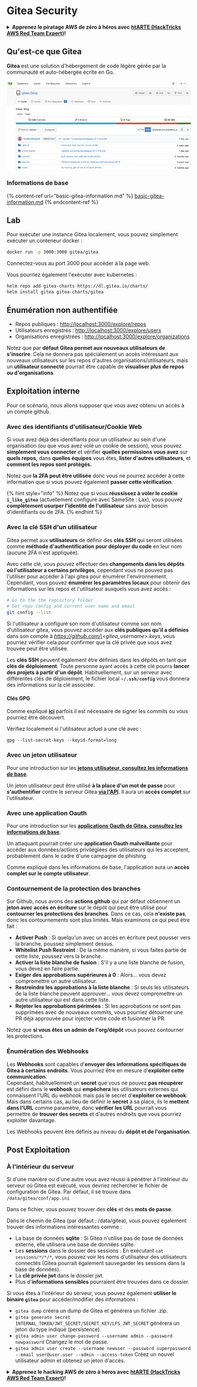 # Gitea Security

<details>

<summary><strong>Apprenez le piratage AWS de zéro à héros avec</strong> <a href="https://training.hacktricks.xyz/courses/arte"><strong>htARTE (HackTricks AWS Red Team Expert)</strong></a><strong>!</strong></summary>

Autres moyens de soutenir HackTricks :

* Si vous souhaitez voir votre **entreprise annoncée dans HackTricks** ou **télécharger HackTricks en PDF**, consultez les [**PLANS D'ABONNEMENT**](https://github.com/sponsors/carlospolop)!
* Obtenez le [**merchandising officiel PEASS & HackTricks**](https://peass.creator-spring.com)
* Découvrez [**La Famille PEASS**](https://opensea.io/collection/the-peass-family), notre collection d'[**NFTs**](https://opensea.io/collection/the-peass-family) exclusifs
* **Rejoignez le** 💬 [**groupe Discord**](https://discord.gg/hRep4RUj7f) ou le [**groupe telegram**](https://t.me/peass) ou **suivez** moi sur **Twitter** 🐦 [**@carlospolopm**](https://twitter.com/carlospolopm)**.**
* **Partagez vos astuces de piratage en soumettant des PR aux dépôts github** [**HackTricks**](https://github.com/carlospolop/hacktricks) et [**HackTricks Cloud**](https://github.com/carlospolop/hacktricks-cloud).

</details>

## Qu'est-ce que Gitea

**Gitea** est une solution d'hébergement de code légère gérée par la communauté et auto-hébergée écrite en Go.

![](<../../.gitbook/assets/image (5) (1) (1) (1) (1) (1).png>)

### Informations de base

{% content-ref url="basic-gitea-information.md" %}
[basic-gitea-information.md](basic-gitea-information.md)
{% endcontent-ref %}

## Lab

Pour exécuter une instance Gitea localement, vous pouvez simplement exécuter un conteneur docker :

```bash
docker run -p 3000:3000 gitea/gitea
```

Connectez-vous au port 3000 pour accéder à la page web.

Vous pourriez également l'exécuter avec kubernetes :

```
helm repo add gitea-charts https://dl.gitea.io/charts/
helm install gitea gitea-charts/gitea
```

## Énumération non authentifiée

* Repos publiques : [http://localhost:3000/explore/repos](http://localhost:3000/explore/repos)
* Utilisateurs enregistrés : [http://localhost:3000/explore/users](http://localhost:3000/explore/users)
* Organisations enregistrées : [http://localhost:3000/explore/organizations](http://localhost:3000/explore/organizations)

Notez que par **défaut Gitea permet aux nouveaux utilisateurs de s'inscrire**. Cela ne donnera pas spécialement un accès intéressant aux nouveaux utilisateurs sur les repos d'autres organisations/utilisateurs, mais un **utilisateur connecté** pourrait être capable de **visualiser plus de repos ou d'organisations**.

## Exploitation interne

Pour ce scénario, nous allons supposer que vous avez obtenu un accès à un compte github.

### Avec des identifiants d'utilisateur/Cookie Web

Si vous avez déjà des identifiants pour un utilisateur au sein d'une organisation (ou que vous avez volé un cookie de session), vous pouvez **simplement vous connecter** et vérifier **quelles permissions vous avez** sur **quels repos,** dans **quelles équipes** vous êtes, **lister d'autres utilisateurs**, et **comment les repos sont protégés.**

Notez que **la 2FA peut être utilisée** donc vous ne pourrez accéder à cette information que si vous pouvez également **passer cette vérification**.

{% hint style="info" %}
Notez que si vous **réussissez à voler le cookie `i_like_gitea`** (actuellement configuré avec SameSite : Lax), vous pouvez **complètement usurper l'identité de l'utilisateur** sans avoir besoin d'identifiants ou de 2FA.
{% endhint %}

### Avec la clé SSH d'un utilisateur

Gitea permet aux **utilisateurs** de définir des **clés SSH** qui seront utilisées comme **méthode d'authentification pour déployer du code** en leur nom (aucune 2FA n'est appliquée).

Avec cette clé, vous pouvez effectuer des **changements dans les dépôts où l'utilisateur a certains privilèges**, cependant vous ne pouvez pas l'utiliser pour accéder à l'api gitea pour énumérer l'environnement. Cependant, vous pouvez **énumérer les paramètres locaux** pour obtenir des informations sur les repos et l'utilisateur auxquels vous avez accès :

```bash
# Go to the the repository folder
# Get repo config and current user name and email
git config --list
```

Si l'utilisateur a configuré son nom d'utilisateur comme son nom d'utilisateur gitea, vous pouvez accéder aux **clés publiques qu'il a définies** dans son compte à _https://github.com/\<gitea\_username>.keys_, vous pourriez vérifier cela pour confirmer que la clé privée que vous avez trouvée peut être utilisée.

Les **clés SSH** peuvent également être définies dans les dépôts en tant que **clés de déploiement**. Toute personne ayant accès à cette clé pourra **lancer des projets à partir d'un dépôt**. Habituellement, sur un serveur avec différentes clés de déploiement, le fichier local **`~/.ssh/config`** vous donnera des informations sur la clé associée.

#### Clés GPG

Comme expliqué [**ici**](https://github.com/carlospolop/hacktricks-cloud/blob/fr/pentesting-ci-cd/gitea-security/broken-reference/README.md) parfois il est nécessaire de signer les commits ou vous pourriez être découvert.

Vérifiez localement si l'utilisateur actuel a une clé avec :

```shell
gpg --list-secret-keys --keyid-format=long
```

### Avec un jeton utilisateur

Pour une introduction sur les [**jetons utilisateur, consultez les informations de base**](basic-gitea-information.md#personal-access-tokens).

Un jeton utilisateur peut être utilisé **à la place d'un mot de passe** pour **s'authentifier** contre le serveur Gitea [**via l'API**](https://try.gitea.io/api/swagger#/). Il aura un **accès complet** sur l'utilisateur.

### Avec une application Oauth

Pour une introduction sur les [**applications Oauth de Gitea, consultez les informations de base**](./#with-oauth-application).

Un attaquant pourrait créer une **application Oauth malveillante** pour accéder aux données/actions privilégiées des utilisateurs qui les acceptent, probablement dans le cadre d'une campagne de phishing.

Comme expliqué dans les informations de base, l'application aura un **accès complet sur le compte utilisateur**.

### Contournement de la protection des branches

Sur Github, nous avons des **actions github** qui par défaut obtiennent un **jeton avec accès en écriture** sur le dépôt qui peut être utilisé pour **contourner les protections des branches**. Dans ce cas, cela **n'existe pas**, donc les contournements sont plus limités. Mais examinons ce qui peut être fait :

* **Activer Push** : Si quelqu'un avec un accès en écriture peut pousser vers la branche, poussez simplement dessus.
* **Whitelist Push Restreint** : De la même manière, si vous faites partie de cette liste, poussez vers la branche.
* **Activer la liste blanche de fusion** : S'il y a une liste blanche de fusion, vous devez en faire partie.
* **Exiger des approbations supérieures à 0** : Alors... vous devez compromettre un autre utilisateur.
* **Restreindre les approbations à la liste blanche** : Si seuls les utilisateurs de la liste blanche peuvent approuver... vous devez compromettre un autre utilisateur qui est dans cette liste.
* **Rejeter les approbations périmées** : Si les approbations ne sont pas supprimées avec de nouveaux commits, vous pourriez détourner une PR déjà approuvée pour injecter votre code et fusionner la PR.

Notez que **si vous êtes un admin de l'org/dépôt** vous pouvez contourner les protections.

### Énumération des Webhooks

Les **Webhooks** sont capables d'**envoyer des informations spécifiques de Gitea à certains endroits**. Vous pourriez être en mesure d'**exploiter cette communication**.\
Cependant, habituellement un **secret** que vous ne pouvez **pas récupérer** est défini dans le **webhook** qui **empêchera** les utilisateurs externes qui connaissent l'URL du webhook mais pas le secret d'**exploiter ce webhook**.\
Mais dans certains cas, au lieu de définir le **secret** à sa place, ils le **mettent dans l'URL** comme paramètre, donc **vérifier les URL** pourrait vous permettre de **trouver des secrets** et d'autres endroits que vous pourriez exploiter davantage.

Les Webhooks peuvent être définis au niveau du **dépôt et de l'organisation**.

## Post Exploitation

### À l'intérieur du serveur

Si d'une manière ou d'une autre vous avez réussi à pénétrer à l'intérieur du serveur où Gitea est exécuté, vous devriez rechercher le fichier de configuration de Gitea. Par défaut, il se trouve dans `/data/gitea/conf/app.ini`

Dans ce fichier, vous pouvez trouver des **clés** et des **mots de passe**.

Dans le chemin de Gitea (par défaut : /data/gitea), vous pouvez également trouver des informations intéressantes comme :

* La base de données **sqlite** : Si Gitea n'utilise pas de base de données externe, elle utilisera une base de données sqlite.
* Les **sessions** dans le dossier des sessions : En exécutant `cat sessions/*/*/*`, vous pouvez voir les noms d'utilisateur des utilisateurs connectés (Gitea pourrait également sauvegarder les sessions dans la base de données).
* La **clé privée jwt** dans le dossier jwt.
* Plus d'**informations sensibles** pourraient être trouvées dans ce dossier.

Si vous êtes à l'intérieur du serveur, vous pouvez également **utiliser le binaire `gitea`** pour accéder/modifier des informations :

* `gitea dump` créera un dump de Gitea et générera un fichier .zip.
* `gitea generate secret INTERNAL_TOKEN/JWT_SECRET/SECRET_KEY/LFS_JWT_SECRET` générera un jeton du type indiqué (persistence).
* `gitea admin user change-password --username admin --password newpassword` Changez le mot de passe.
* `gitea admin user create --username newuser --password superpassword --email user@user.user --admin --access-token` Créez un nouvel utilisateur admin et obtenez un jeton d'accès.

<details>

<summary><strong>Apprenez le hacking AWS de zéro à héros avec</strong> <a href="https://training.hacktricks.xyz/courses/arte"><strong>htARTE (HackTricks AWS Red Team Expert)</strong></a><strong>!</strong></summary>

Autres moyens de soutenir HackTricks :

* Si vous souhaitez voir votre **entreprise annoncée dans HackTricks** ou **télécharger HackTricks en PDF**, consultez les [**PLANS D'ABONNEMENT**](https://github.com/sponsors/carlospolop)!
* Obtenez le [**merchandising officiel PEASS & HackTricks**](https://peass.creator-spring.com)
* Découvrez [**La Famille PEASS**](https://opensea.io/collection/the-peass-family), notre collection d'[**NFTs**](https://opensea.io/collection/the-peass-family) exclusifs
* **Rejoignez le** 💬 [**groupe Discord**](https://discord.gg/hRep4RUj7f) ou le [**groupe telegram**](https://t.me/peass) ou **suivez** moi sur **Twitter** 🐦 [**@carlospolopm**](https://twitter.com/carlospolopm)**.**
* **Partagez vos astuces de hacking en soumettant des PR aux dépôts github** [**HackTricks**](https://github.com/carlospolop/hacktricks) et [**HackTricks Cloud**](https://github.com/carlospolop/hacktricks-cloud).

</details>
